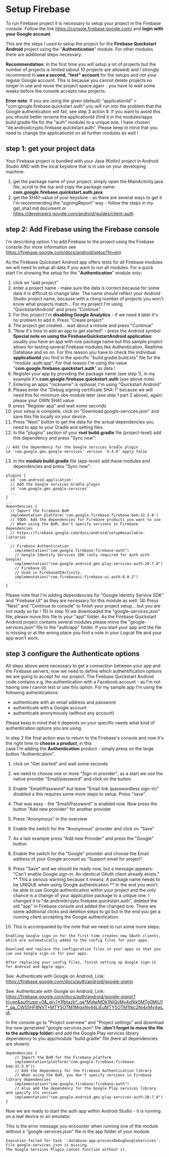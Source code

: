 # Setup Firebase

To run Firebase project it is necessary to setup your project in the Firebase console. Follow the link
https://console.firebase.google.com/ and **login with your Google account**.

This are the steps I used to setup the project for the **Firebase Quickstart Android** project using the "**Authentication**" module. 
For other modules there are additional steps necessary.

**Recommendation**: In the first time you will setup a lot of projects but the number of projects is limited
(about 10 projects are allowed) and I strongly recommend to **use a second, "test" account** for the setups and 
not your regular Google account. This is because you cannot delete projects no longer in use and reuse the 
project space again - you have to wait some weeks before the console accepts new projects.

**Error note**: If you are using the given (default) "applicationId" = "com.google.firebase.quickstart.auth" you 
will run into the problem that the Google authentication will fail, see step 3 action 9. If you want to avoid this 
you should better rename the applicationId (find it in the modules/apps build.gradle file for the "auth" module) to 
a unique one. I have chosen "de.androidcrypto.firebase.quickstart.auth". Please keep in mind that you need to change 
the applicationId on all further modules as well !

## step 1: get your project data

Your Firebase project is bundled with your Java (Kotlin) project in Android Studio AND with the local keystore 
that is in use on your developing machine. 

1) get the package name of your project: simply open the MainActivity.java file, scroll to the top and copy 
the package name: **com.google.firebase.quickstart.auth.java**
2) get the SHA1-value of your keystore - as there are several ways to get it I'm recommending the 
"signingReport" way - follow the steps in my get_sha1.md document or https://developers.google.com/android/guides/client-auth

## step 2: Add Firebase using the Firebase console

I'm describing option 1 to add Firebase to the project using the Firebase console (for more information 
see https://firebase.google.com/docs/android/setup?hl=en).

As the Firebase Quickstart Android app offers tests for all Firebase modules we will need to setup all data if you want to run 
all modules. For a quick start I'm showing the setup for the "**Authentication**" module only:

1) click on "add project"
2) enter a project name - make sure the data is correct because for some data it is difficult to change later. The name should 
reflect your Android Studio project name, because with a rising number of projects you won't know what projects match... For 
my project I'm using "QuickstartAndroid" and press "Continue"
3) For this project I'm **disabling Google Analytics** - if we need it later it's no problem to add it. Press "Create project"
4) The project get created... wait about a minute and press "Continue"
5) "Now it's time to add an app to get started" - press the Android symbol
**Special note on using the FirebaseQuickstartAndroid application**: usually you have an app with one package name but this sample 
project allows for testing several Firebase modules like Authentication, Realtime Database and so on. For this reason you have to 
check the individual **applicationId** you find in the specific "build.gradle.build.kts" file for the "module :auth:app". For that reason 
I'm using the value "**com.google.firebase.quickstart.auth**" as data ! 
6) Register your app by providing the package name (see step 1), in my example it's **com.google.firebase.quickstart.auth** (see above note)
7) Entering an apps "nickname" is optional, I'm using "Quickstart Android" 
8) Please enter the "Debug signing certificate SHA-1" because we will need this for minimum obe module later (see step 1 part 2 above), again: 
please your OWN SHA1 value
9) press "Register app" and wait some seconds
10) your setup is complete, click on "Download google-services.json" and save this file locally on your device.
11) Press "Next" button to get the data for the actual dependencies you need to app to your Gradle and setting files
12) In the  "plugins" section of your **root build.gradle** file (project-level) add this dependency and press "Sync now":
```plaintext
// Add the dependency for the Google services Gradle plugin
id 'com.google.gms.google-services' version '4.4.0' apply false
```
13) In the  **module build.gradle** file (app-level) add these modules and dependencies and press "Sync now":
```plaintext
plugins {
  id 'com.android.application'
  // Add the Google services Gradle plugin
  id 'com.google.gms.google-services'
  ...
}
...
dependencies {
  // Import the Firebase BoM
  implementation platform('com.google.firebase:firebase-bom:32.5.0')
  // TODO: Add the dependencies for Firebase products you want to use
  // When using the BoM, don't specify versions in Firebase dependencies
  // https://firebase.google.com/docs/android/setup#available-libraries
  
  // Firebase Authentication
    implementation("com.google.firebase:firebase-auth")
    // Google Identity Services SDK (only required for Auth with Google)
    implementation("com.google.android.gms:play-services-auth:20.7.0")
    // Firebase UI
    // Used in FirebaseUIActivity.
    implementation("com.firebaseui:firebase-ui-auth:8.0.2")
    ...
}
```
Please note that I'm adding dependencies for "Google Identity Service SDK" and "Firebase UI" as they are necessary for 
this module as well.
14) Press "Next" and "Continue to console" to finish your project setup... but you are not ready so far !
15) In step 10 we downloaded the "google-services.json" file, please move this file to your "app" folder. As the 
Firebase Quickstart Android project contains several modules please move the "google-services.json" file to the 
"auth/app" folder. If you start your app and the file is missing or at the wrong place you find a note in your Logcat 
file and your app won't work.

## step 3 configure the Authenticate options

All steps above were necessary to get a connection between your app and the Firebase servers, now we need to define which 
authentification options we are going to accept for our project. The Firebase Quickstart Android code contains e.g. the 
authentication with a Facebook account - as I'm not having one I cannot test or use this option. For my sample app I'm 
using the following authentications:
- authenticate with an email address and password
- authenticate with a Google account
- authenticate anonymously (without any account)

Please keep in mind that it depends on your specific needs what kind of authentication options you are using.

In step 2 the final action was to return to the Firebase's console and now it's the right time to **choose a product**, in this  
case I'm adding the **Authentication** product - simply press on the large button "Authentication".
1) click on "Get started" and wait some seconds
2) we need to choose one or more "Sign-in provider", as a start we use the native provider "Email/password" and click on the button
3) Enable "Email/Password" but leave "Email link (passwordless sign-in)" disabled a this requires some more steps to setup. Press "save".
4) That was easy - the "Email/Password" is enabled now. Now press the button "Add new provider" for another provider
5) Press "Anonymous" in the overview
6) Enable the switch for the "Anonymous" provider and click on "Save"
7) As a last example press "Add new Provider" and press the "Google" button
8) Enable the switch for the "Google" provider and choose the Email address of your Google account as "Support email for project".
9) Press "Save" and we should be ready now, but a message appears: "Can't enable Google sign-in. An identical OAuth client already exists." 
** This a serious warning because it means: A package name needs to be UNIQUE when using Google authentication.** In the end you won't be 
able to use Google authentication within your project and the only chance is a change of your application package to a unique one.
I changed it to "de.androidcrypto.firebase.quickstart.auth", deleted the old "app" in Firebase console and added the changed one. There are some 
additional clicks and deletion steps to go but in the end you get a running client accepting the Google authentication. 

10) This is accompanied by the note that we need to run some more steps:
```plaintext
Enabling Google sign-in for the first time creates new OAuth clients, which are automatically added to the config files for your apps.

Download and replace the configuration files in your apps so that you can use Google sign-in for your apps.

After replacing your config files, finish setting up Google sign-in for Android and Apple apps. 
```
See: Authenticate with Google on Android, Link: https://firebase.google.com/docs/auth/android/google-signin

See: Authenticate with Google on Android, Link: https://firebase.google.com/docs/auth/android/google-signin?hl=en&authuser=0&_gl=1*1fbtazb*_ga*MjAwMDk1NjQyMy4xNjk5MTg0MjU1*_ga_CW55HF8NVT*MTY5OTM1MjgxNy44LjEuMTY5OTM1Njc2Ni4xMy4wLjA.

In the console go to "Project overview" and "Project settings" and download the new generated "google-services.json" file 
(**don't forget to move the file to the auth/app folder**) and add the Google Play services library dependency to you app/module 
"build.gradle" file (here all dependencies are shown):
```plaintext
dependencies {
    // Import the BoM for the Firebase platform
    implementation(platform("com.google.firebase:firebase-bom:32.5.0"))
    // Add the dependency for the Firebase Authentication library
    // When using the BoM, you don't specify versions in Firebase library dependencies
    implementation("com.google.firebase:firebase-auth")
    // Also add the dependency for the Google Play services library and specify its version
    implementation("com.google.android.gms:play-services-auth:20.7.0")
}
```

Now we are ready to start the auth app within Android Studio - it is running on a real device or an emulator.

This is the error message you encounter when running one of the module without a "google-services.json" file 
in the app folder of your module:

```plaintext
Execution failed for task ':database:app:processDebugGoogleServices'.
File google-services.json is missing. 
The Google Services Plugin cannot function without it. 
```

